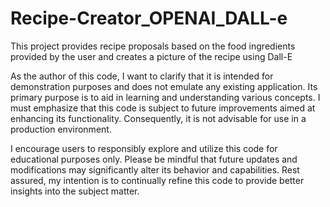 # Recipe-Creator_OPENAI_DALL-e
This project provides recipe proposals based on the food ingredients provided by the user and creates a picture of the recipe using Dall-E

As the author of this code, I want to clarify that it is intended for demonstration purposes and does not emulate any existing application. Its primary purpose is to aid in learning and understanding various concepts. I must emphasize that this code is subject to future improvements aimed at enhancing its functionality. Consequently, it is not advisable for use in a production environment.

I encourage users to responsibly explore and utilize this code for educational purposes only. Please be mindful that future updates and modifications may significantly alter its behavior and capabilities. Rest assured, my intention is to continually refine this code to provide better insights into the subject matter.
